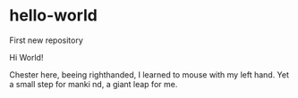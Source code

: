 # hello-world
First new repository

Hi World!

Chester here, beeing righthanded, I learned to mouse with my left hand.
Yet a small step for manki
nd, a giant leap for me.
